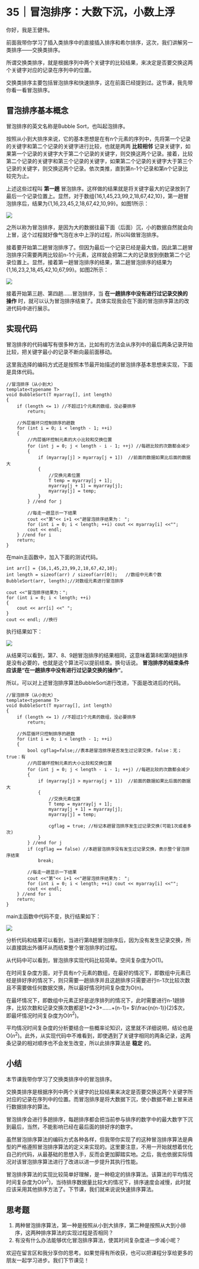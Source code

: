 # 35｜冒泡排序：大数下沉，小数上浮
你好，我是王健伟。

前面我带你学习了插入类排序中的直接插入排序和希尔排序，这次，我们讲解另一类排序——交换类排序。

所谓交换类排序，就是根据序列中两个关键字的比较结果，来决定是否要交换这两个关键字对应的记录在序列中的位置。

交换类排序主要包括冒泡排序和快速排序，这在前面已经提到过。这节课，我先带你看一看冒泡排序。

## 冒泡排序基本概念

冒泡排序的英文名称是Bubble Sort，也叫起泡排序。

按照从小到大排序来说，它的基本思想是在有n个元素的序列中，先将第一个记录的关键字和第二个记录的关键字进行比较，也就是两两 **比较相邻** 记录关键字，如果第一个记录的关键字大于第二个记录的关键字，则交换这两个记录。接着，比较第二个记录的关键字和第三个记录的关键字，如果第二个记录的关键字大于第三个记录的关键字，则交换这两个记录。依次类推，直到第n-1个记录和第n个记录比较完为止。

上述这些过程叫 **第一趟** 冒泡排序。这样做的结果就是将关键字最大的记录放到了最后一个记录位置上。显然，对于数组{16,1,45,23,99,2,18,67,42,10}，第一趟冒泡排序后，结果为{1,16,23,45,2,18,67,42,10,99}。如图1所示：

![](images/653954/38e2879cd4f2439a70c66b84c725e6b5.jpg)

之所以称为冒泡排序，是因为大的数据往最下面（后面）沉，小的数据自然就会向上冒，这个过程就好像气泡在水中上浮的过程，所以叫做冒泡排序。

接着要开始第二趟冒泡排序了。但因为最后一个记录已经是最大值，因此第二趟冒泡排序只需要两两比较前n-1个元素，这样就会把第二大的记录放到倒数第二个记录位置上。显然，接着第一趟冒泡排序的结果，第二趟冒泡排序的结果为{1,16,23,2,18,45,42,10,67,99}。如图2所示：

![](images/653954/a794250919fb623yy77c318d73f7c4b5.jpg)

接着开始第三趟、第四趟……冒泡排序，当 **在一趟排序中没有进行过记录交换的操作** 时，就可以认为冒泡排序结束了。具体实现我会在下面的冒泡排序算法的改进代码中进行展示。

## 实现代码

冒泡排序的代码编写有很多种方法，比如有的方法会从序列中的最后两条记录开始比较，把关键字最小的记录不断向最前面移动。

这里我选择的编码方式还是按照本节最开始描述的冒泡排序基本思想来实现，下面是具体代码。

```plain
//冒泡排序（从小到大）
template<typename T>
void BubbleSort(T myarray[], int length)
{
	if (length <= 1) //不超过1个元素的数组，没必要排序
		return;

	//外层循环只控制排序的趟数
	for (int i = 0; i < length - 1; ++i)
	{
		//内层循环控制元素的大小比较和交换位置
		for (int j = 0; j < length - i - 1; ++j) //每趟比较的次数都会减少
		{
			if (myarray[j] > myarray[j + 1])  //前面的数据如果比后面的数据大
			{
				//交换元素位置
				T temp = myarray[j + 1];
				myarray[j + 1] = myarray[j];
				myarray[j] = temp;
			}
		} //end for j

		//每走一趟显示一下结果
		cout <<"第"<< i+1 <<"趟冒泡排序结果为： ";
		for (int i = 0; i < length; ++i) cout << myarray[i] <<"";
		cout << endl;
	} //end for i
	return;
}

```

在main主函数中，加入下面的测试代码。

```plain
int arr[] = {16,1,45,23,99,2,18,67,42,10};
int length = sizeof(arr) / sizeof(arr[0]);   //数组中元素个数
BubbleSort(arr, length);//对数组元素进行冒泡排序

cout <<"冒泡排序结果为：";
for (int i = 0; i < length; ++i)
{
	cout << arr[i] <<" ";
}
cout << endl; //换行

```

执行结果如下：

![](images/653954/7yy0a79800970590774c56e4e0aa72e8.jpg)

从结果可以看到，第7、8、9趟冒泡排序的结果相同，这意味着第8和第9趟排序是没有必要的，也就是这个算法可以提前结束。换句话说。 **冒泡排序的结束条件应该是“在一趟排序中没有进行过记录交换的操作”**。

所以，可以对上述冒泡排序算法BubbleSort进行改进，下面是改进后的代码。

```plain
//冒泡排序（从小到大）
template<typename T>
void BubbleSort(T myarray[], int length)
{
	if (length <= 1) //不超过1个元素的数组，没必要排序
		return;

	//外层循环只控制排序的趟数
	for (int i = 0; i < length - 1; ++i)
	{
		bool cgflag=false;//表本趟冒泡排序是否发生过记录交换，false：无；true：有
		//内层循环控制元素的大小比较和交换位置
		for (int j = 0; j < length - i - 1; ++j) //每趟比较的次数都会减少
		{
			if (myarray[j] > myarray[j + 1])  //前面的数据如果比后面的数据大
			{
				//交换元素位置
				T temp = myarray[j + 1];
				myarray[j + 1] = myarray[j];
				myarray[j] = temp;

				cgflag = true; //标记本趟冒泡排序发生过记录交换(可能1次或者多次)
			}
		} //end for j
		if (cgflag == false) //本趟冒泡排序没有发生过记录交换，表示整个冒泡排序结束
			break;

		//每走一趟显示一下结果
		cout <<"第"<< i+1 <<"趟冒泡排序结果为： ";
		for (int i = 0; i < length; ++i) cout << myarray[i] <<"";
		cout << endl;
	} //end for i
	return;
}

```

main主函数中代码不变，执行结果如下：

![](images/653954/c88a58655eecdbd6b29e48f9f6c0c5b8.jpg)

分析代码和结果可以看到，当进行第8趟冒泡排序后，因为没有发生记录交换，所以直接跳出外循环从而结束整个冒泡排序的过程。

从代码中可以看到，冒泡排序实现代码比较简单。空间复杂度为O(1)。

在时间复杂度方面，对于具有n个元素的数组，在最好的情况下，即数组中元素已经是排好序的情况下，则只需要一趟排序并且这趟排序只需要进行n-1次比较次数且不需要做任何数据交换，所以最好情况时间复杂度为O(n)。

在最坏情况下，即数组中元素正好是逆序排列的情况下，此时需要进行n-1趟排序，比较次数和记录交换次数都是1+2+3+……+(n-1)= $\\frac{n(n-1)}{2}$次，即最坏情况时间复杂度为O($n^{2}$)。

平均情况时间复杂度的分析要结合一些概率论知识，这里就不详细说明，结论也是O($n^{2}$)。此外，从实现代码中不难看到，即使遇到了关键字相同的两条记录，这两条记录的相对顺序也不会发生改变，所以此排序算法是 **稳定** 的。

## 小结

本节课我带你学习了交换类排序中的冒泡排序。

交换类排序是根据序列中两个关键字的比较结果来决定是否要交换这两个关键字所对应的记录在序列中的位置。而冒泡排序是将大数据下沉，使小数据不断上冒来进行数据排序的算法。

冒泡排序会进行多趟排序，每趟排序都会把当前参与排序的数字中的最大数字下沉到最后，当然，不能影响已经在最后面的排好序的数字。

虽然冒泡排序算法的编码方式各种各样，但我带你实现了的这种冒泡排序算法是典型的严格遵照冒泡排序算法的定义来实现的。这里要注意，不用一开始就想着优化自己的代码，从最基础的思想入手，反而会更加脚踏实地。之后，我也依据实际情况对该冒泡排序算法进行了改进以进一步提升其执行性能。

冒泡排序算法的实现比较简单好理解，是一种稳定的排序算法。该算法的平均情况时间复杂度为O($n^{2}$)，当待排序数据量比较大的情况下，排序速度会减慢，此时就应该采用其他排序方法了。下节课，我们就来说说快速排序算法。

## 思考题

1. 两种冒泡排序算法，第一种是按照从小到大排序，第二种是按照从大到小排序，这两种排序算法的实现过程是否相同？
2. 有没有什么办法能够优化冒泡排序算法，使其时间复杂度进一步减小呢？

欢迎在留言区和我分享你的思考。如果觉得有所收获，也可以把课程分享给更多的朋友一起学习进步。我们下节课见！